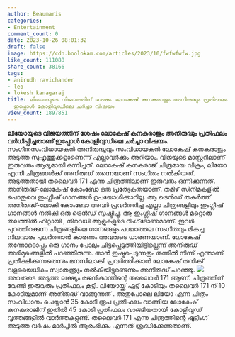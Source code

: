 ```yaml
---
author: Beaumaris
categories:
- Entertainment
comment_count: 0
date: 2023-10-26 08:01:32
draft: false
image: https://cdn.boolokam.com/articles/2023/10/fwfwfwfw.jpg
like_count: 111088
share_count: 38166
tags:
- anirudh ravichander
- leo
- lokesh kanagaraj
title: ലിയോയുടെ വിജയത്തിന് ശേഷം ലോകേഷ് കനകരാജും അനിരുദ്ധും പ്രതിഫലം വർധിപ്പിച്ചതാണ്
  ഇപ്പോൾ കോളിവുഡിലെ ചർച്ചാ വിഷയം
view_count: 1897851
---
```


**ലിയോയുടെ വിജയത്തിന് ശേഷം ലോകേഷ് കനകരാജും അനിരുദ്ധും പ്രതിഫലം വർധിപ്പിച്ചതാണ് ഇപ്പോൾ കോളിവുഡിലെ ചർച്ചാ വിഷയം.** സംഗീതസംവിധായകൻ അനിരുദ്ധുവും സംവിധായകൻ ലോകേഷ് കനകരാജും അടുത്ത സുഹൃത്തുക്കളാണെന്ന് എല്ലാവർക്കും അറിയാം. വിജയുടെ മാസ്റ്ററിലാണ് ഇരുവരും ആദ്യമായി ഒന്നിച്ചത്. ലോകേഷ് കനകരാജ് ചിത്രമായ വിക്രം, ലിയോ എന്നീ ചിത്രങ്ങൾക്ക് അനിരുദ്ധ് തന്നെയാണ് സംഗീതം നൽകിയത്. അടുത്തതായി തലൈവർ 171 എന്ന ചിത്രത്തിലാണ് ഇരുവരും ഒന്നിക്കുന്നത്. അനിരുദ്ധ്-ലോകേഷ് കോംബോ ഒരു പ്രത്യേകതയാണ്. തമിഴ് സിനിമകളിൽ പൊതുവെ ഇംഗ്ലീഷ് ഗാനങ്ങൾ ഉപയോഗിക്കാറില്ല. ആ ട്രെൻഡ് തകർത്ത് അനിരുദ്ധ്-ലോകി കോംബോ അവർ പ്രവർത്തിച്ച എല്ലാ ചിത്രങ്ങളിലും ഇംഗ്ലീഷ് ഗാനങ്ങൾ നൽകി ഒരു ട്രെൻഡ് സൃഷ്ടിച്ചു. ആ ഇംഗ്ലീഷ് ഗാനങ്ങൾ മറ്റൊരു തലത്തിൽ ഹിറ്റായി , നിരവധി ആളുകളുടെ റിംഗ്‌ടോണുമാണ്. ഇവർ പുറത്തിറക്കുന്ന ചിത്രങ്ങളിലെ ഗാനങ്ങളും പശ്ചാത്തല സംഗീതവും മികച്ച നിലവാരം പുലർത്താൻ കാരണം അവരുടെ ധാരണയാണ്. ലോകേഷ് തന്നോടൊപ്പം ഒരു ഗാനം പോലും ചിട്ടപ്പെടുത്തിയിട്ടില്ലെന്ന് അനിരുദ്ധ് അഭിമുഖങ്ങളിൽ പറഞ്ഞിരുന്നു. താൻ ഇഷ്ടപ്പെടുന്നതും തന്നിൽ നിന്ന് എന്താണ് പ്രതീക്ഷിക്കുന്നതെന്നും മനസിലാക്കി പ്രവർത്തിക്കാൻ ലോകേഷ് തനിക്ക് വളരെയധികം സ്വാതന്ത്ര്യം നൽകിയിട്ടുണ്ടെന്നും അനിരുദ്ധ് പറഞ്ഞു. ![](https://cdn.boolokam.com/articles/2023/10/fwfwfwfw.jpg)അവരുടെ അടുത്ത ലക്ഷ്യം രജനികാന്തിന്റെ തലൈവർ 171 ആണ്. ചിത്രത്തിന് വേണ്ടി ഇരുവരും പ്രതിഫലം കൂട്ടി. ലിയോയ്ക്ക് എട്ട് കോടിയും തലൈവർ 171 ന് 10 കോടിയുമാണ് അനിരുദ്ധ് വാങ്ങുന്നത് . അതുപോലെ ലിയോ എന്ന ചിത്രം സംവിധാനം ചെയ്യാൻ 35 കോടി രൂപ പ്രതിഫലം വാങ്ങിയ ലോകേഷ് കനകരാജിന് ഇതിൽ 45 കോടി പ്രതിഫലം വാങ്ങിയതായി കോളിവുഡ് വൃത്തങ്ങളിൽ വാർത്തകളുണ്ട്. തലൈവർ 171 എന്ന ചിത്രത്തിന്റെ ഷൂട്ടിംഗ് അടുത്ത വർഷം മാർച്ചിൽ ആരംഭിക്കും എന്നത് ശ്രദ്ധിക്കേണ്ടതാണ്.